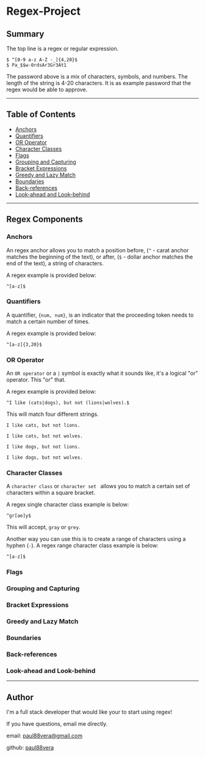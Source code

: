 # Regex-Project

## Summary
The top line is a regex or regular expression.
```
$ ^[0-9 a-z A-Z -_]{4,20}$
$ Pa_$$w-0rdsAr3Gr3At1
```
The password above is a mix of characters, symbols, and numbers. The length of the string is 4-20 characters.
It is as example password that the regex would be able to approve.

---

## Table of Contents

- [Anchors](#anchors)
- [Quantifiers](#quantifiers)
- [OR Operator](#or-operator)
- [Character Classes](#character-classes)
- [Flags](#flags)
- [Grouping and Capturing](#grouping-and-capturing)
- [Bracket Expressions](#bracket-expressions)
- [Greedy and Lazy Match](#greedy-and-lazy-match)
- [Boundaries](#boundaries)
- [Back-references](#back-references)
- [Look-ahead and Look-behind](#look-ahead-and-look-behind)

---

## Regex Components

### Anchors
An regex anchor allows you to match a position before, (`^` - carat anchor matches the beginning of the text), or after, (`$` - dollar anchor matches the end of the text), a string of characters.

A regex example is provided below:
```
^[a-z]$
```

### Quantifiers
A quantifier, `{num, num}`, is an indicator that the proceeding token needs to match a certain number of times.

A regex example is provided below:
```
^[a-z]{3,20}$
```

### OR Operator
An `OR operator` or a `|` symbol is exactly what it sounds like, it's a logical "or" operator. This "or" that.

A regex example is provided below:
```
^I like (cats|dogs), but not (lions|wolves).$
```
This will match four different strings.

`I like cats, but not lions.`

`I like cats, but not wolves.`

`I like dogs, but not lions.`

`I like dogs, but not wolves.`

### Character Classes
A `character class` or `character set ` allows you to match a certain set of characters within a square bracket.

A regex single character class example is below:
```
^gr[ae]y$
```
This will accept, `gray` or `grey`.

Another way you can use this is to create a range of characters using a hyphen (`-`).
A regex range character class example is below:
```
^[a-z]$
```

### Flags


### Grouping and Capturing


### Bracket Expressions


### Greedy and Lazy Match


### Boundaries


### Back-references


### Look-ahead and Look-behind

---

## Author
I'm a full stack developer that would like your to start using regex! 

If you have questions, email me directly.


email: paul88vera@gmail.com

github: [paul88vera](https://www.github.com/paul88vera)
